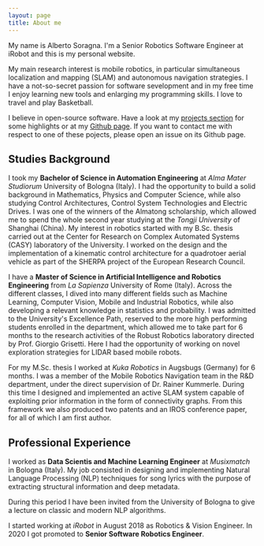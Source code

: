 ```yaml
---
layout: page
title: About me
---
```


My name is Alberto Soragna.
I'm a Senior Robotics Software Engineer at iRobot and this is my personal website.

My main research interest is mobile robotics, in particular simultaneous localization and mapping (SLAM) and autonomous navigation strategies.
I have a not-so-secret passion for software sevelopment and in my free time I enjoy learning new tools and enlarging my programming skills.
I love to travel and play Basketball.  

I believe in open-source software. Have a look at my [projects section](/projects) for some highlights or at my [Github page](https://github.com/alsora).
If you want to contact me with respect to one of these pojects, please open an issue on its Github page.

## Studies Background

I took my **Bachelor of Science in Automation Engineering** at *Alma Mater Studiorum* University of Bologna (Italy). I had the opportunity to build a solid background in Mathematics, Physics and Computer Science, while also studying Control Architectures, Control System Technologies and Electric Drives.
I was one of the winners of the Almatong scholarship, which allowed me to spend the whole second year studying at the *Tongji University* of Shanghai (China).
My interest in robotics started with my B.Sc. thesis carried out at the Center for Research on Complex Automated Systems (CASY) laboratory of the University.
I worked on the design and the implementation of a kinematic control architecture for a quadrotoer aerial vehicle as part of the SHERPA project of the European Research Council.  

I have a **Master of Science in Artificial Intelligence and Robotics Engineering** from *La Sapienza* University of Rome (Italy).
Across the different classes, I dived into many different fields such as Machine Learning, Computer Vision, Mobile and Industrial Robotics, while also developing a relevant knowledge in statistics and probability.
I was admitted to the University's Excellence Path, reserved to the more high performing students enrolled in the department, which allowed me to take part for 6 months to the research activities of the Robust Robotics laboratory directed by Prof. Giorgio Grisetti. Here I had the opportunity of working on novel exploration strategies for LIDAR based mobile robots.

For my M.Sc. thesis I worked at *Kuka Robotics* in Augsbugs (Germany) for 6 months.
I was a member of the Mobile Robotics Navigation team in the R&D department, under the direct supervision of Dr. Rainer Kummerle.
During this time I designed and implemented an active SLAM system capable of exploiting prior information in the form of connectivity graphs.
From this framework we also produced two patents and an IROS conference paper, for all of which I am first author.

## Professional Experience

I worked as **Data Scientis and Machine Learning Engineer** at *Musixmatch* in Bologna (Italy). My job consisted in designing and implementing Natural Language Processing (NLP) techniques for song lyrics with the purpose of extracting structural information and deep metadata.

During this period I have been invited from the University of Bologna to give a  lecture on classic and modern NLP algorithms.

I started working at *iRobot* in August 2018 as Robotics & Vision Engineer.
In 2020 I got promoted to **Senior Software Robotics Engineer**.
